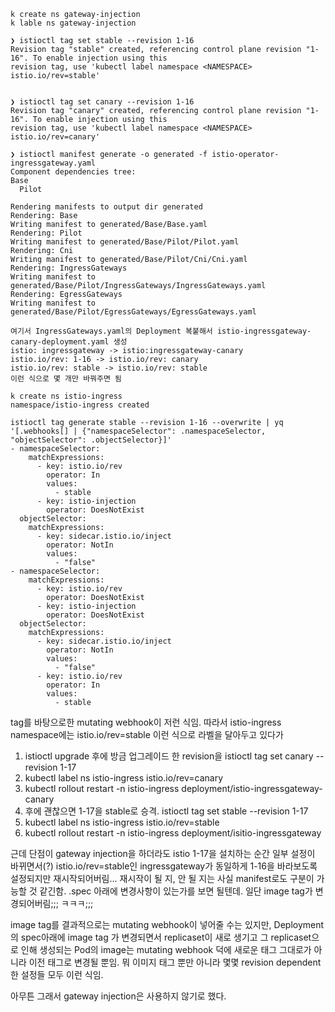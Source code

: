 ```shell
k create ns gateway-injection
k lable ns gateway-injection 

❯ istioctl tag set stable --revision 1-16
Revision tag "stable" created, referencing control plane revision "1-16". To enable injection using this
revision tag, use 'kubectl label namespace <NAMESPACE> istio.io/rev=stable'


❯ istioctl tag set canary --revision 1-16
Revision tag "canary" created, referencing control plane revision "1-16". To enable injection using this
revision tag, use 'kubectl label namespace <NAMESPACE> istio.io/rev=canary'
```

```
❯ istioctl manifest generate -o generated -f istio-operator-ingressgateway.yaml
Component dependencies tree:
Base
  Pilot

Rendering manifests to output dir generated
Rendering: Base
Writing manifest to generated/Base/Base.yaml
Rendering: Pilot
Writing manifest to generated/Base/Pilot/Pilot.yaml
Rendering: Cni
Writing manifest to generated/Base/Pilot/Cni/Cni.yaml
Rendering: IngressGateways
Writing manifest to generated/Base/Pilot/IngressGateways/IngressGateways.yaml
Rendering: EgressGateways
Writing manifest to generated/Base/Pilot/EgressGateways/EgressGateways.yaml

여기서 IngressGateways.yaml의 Deployment 복붙해서 istio-ingressgateway-canary-deployment.yaml 생성
istio: ingressgateway -> istio:ingressgateway-canary
istio.io/rev: 1-16 -> istio.io/rev: canary 
istio.io/rev: stable -> istio.io/rev: stable
이런 식으로 몇 개만 바꿔주면 됨

k create ns istio-ingress
namespace/istio-ingress created 

```

```
istioctl tag generate stable --revision 1-16 --overwrite | yq '[.webhooks[] | {"namespaceSelector": .namespaceSelector, "objectSelector": .objectSelector}]'
- namespaceSelector:
    matchExpressions:
      - key: istio.io/rev
        operator: In
        values:
          - stable
      - key: istio-injection
        operator: DoesNotExist
  objectSelector:
    matchExpressions:
      - key: sidecar.istio.io/inject
        operator: NotIn
        values:
          - "false"
- namespaceSelector:
    matchExpressions:
      - key: istio.io/rev
        operator: DoesNotExist
      - key: istio-injection
        operator: DoesNotExist
  objectSelector:
    matchExpressions:
      - key: sidecar.istio.io/inject
        operator: NotIn
        values:
          - "false"
      - key: istio.io/rev
        operator: In
        values:
          - stable
```

tag를 바탕으로한 mutating webhook이 저런 식임.
따라서 istio-ingress namespace에는 istio.io/rev=stable 이런 식으로 라벨을 달아두고 있다가

1. istioctl upgrade 후에 방금 업그레이드 한 revision을 istioctl tag set canary --revision 1-17
2. kubectl label ns istio-ingress istio.io/rev=canary
3. kubectl rollout restart -n istio-ingress deployment/istio-ingressgateway-canary
4. 후에 괜찮으면 1-17을 stable로 승격. istioctl tag set stable --revision 1-17
5. kubectl label ns istio-ingress istio.io/rev=stable
6. kubectl rollout restart -n istio-ingress deployment/isitio-ingressgateway

근데 단점이 gateway injection을 하더라도 istio 1-17을 설치하는 순간 일부 설정이 바뀌면서(?) istio.io/rev=stable인 ingressgateway가
동일하게 1-16을 바라보도록 설정되지만 재시작되어버림... 재시작이 될 지, 안 될 지는 사실 manifest로도 구분이 가능할 것 같긴함. .spec 아래에
변경사항이 있는가를 보면 될텐데. 일단 image tag가 변경되어버림;;; ㅋㅋㅋ;;;

image tag를 결과적으로는 mutating webhook이 넣어줄 수는 있지만, Deployment의 spec아래에 image tag 가 변경되면서 replicaset이 새로 생기고
그 replicaset으로 인해 생성되는 Pod의 image는 mutating webhook 덕에 새로운 태그 그대로가 아니라 이전 태그로 변경될 뿐임. 뭐 이미지 태그 뿐만 아니라
몇몇 revision dependent한 설정들 모두 이런 식임.

아무튼 그래서 gateway injection은 사용하지 않기로 했다.
